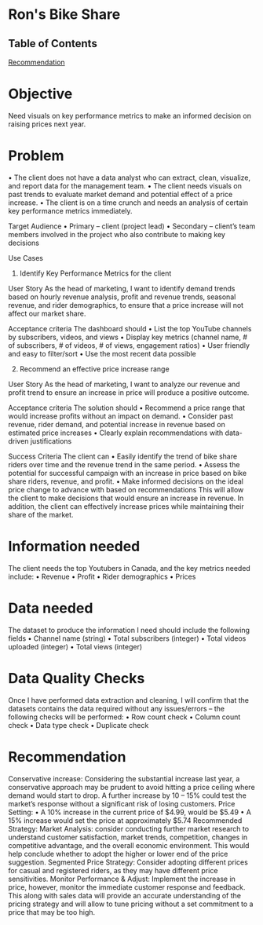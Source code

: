 # Ron's Bike Share








## Table of Contents
[Recommendation](#recommendation)

# Objective
Need visuals on key performance metrics to make an informed decision on raising prices next year.
 
# Problem
•	The client does not have a data analyst who can extract, clean, visualize, and report data for the management team.
•	The client needs visuals on past trends to evaluate market demand and potential effect of a price increase.
•	The client is on a time crunch and needs an analysis of certain key performance metrics immediately.

Target Audience
•	Primary – client (project lead)
•	Secondary – client’s team members involved in the project who also contribute to making key decisions

Use Cases
1.	Identify Key Performance Metrics for the client

User Story
As the head of marketing, I want to identify demand trends based on hourly revenue analysis, profit and revenue trends, seasonal revenue, and rider demographics, to ensure that a price increase will not affect our market share.

Acceptance criteria
The dashboard should
•	List the top YouTube channels by subscribers, videos, and views
•	Display key metrics (channel name, # of subscribers, # of videos, # of views, engagement ratios)
•	User friendly and easy to filter/sort 
•	Use the most recent data possible

2.	Recommend an effective price increase range

User Story
As the head of marketing, I want to analyze our revenue and profit trend to ensure an increase in price will produce a positive outcome.

Acceptance criteria
The solution should
•	Recommend a price range that would increase profits without an impact on demand.
•	Consider past revenue, rider demand, and potential increase in revenue based on estimated price increases
•	Clearly explain recommendations with data-driven justifications

Success Criteria
The client can
•	Easily identify the trend of bike share riders over time and the revenue trend in the same period.
•	Assess the potential for successful campaign with an increase in price based on bike share riders, revenue, and profit.
•	Make informed decisions on the ideal price change to advance with based on recommendations
This will allow the client to make decisions that would ensure an increase in revenue. In addition, the client can effectively increase prices while maintaining their share of the market.

# Information needed
The client needs the top Youtubers in Canada, and the key metrics needed include:
•	Revenue
•	Profit
•	Rider demographics
•	Prices

# Data needed
The dataset to produce the information I need should include the following fields
•	Channel name (string)
•	Total subscribers (integer)
•	Total videos uploaded (integer)
•	Total views (integer)

# Data Quality Checks
Once I have performed data extraction and cleaning, I will confirm that the datasets contains the data required without any issues/errors – the following checks will be performed:
•	Row count check
•	Column count check
•	Data type check
•	Duplicate check

# Recommendation
Conservative increase: Considering the substantial increase last year, a conservative approach may be prudent to avoid hitting a price ceiling where demand would start to drop. A further increase by 10 – 15% could test the market’s response without a significant risk of losing customers.
Price Setting:
•	A 10% increase in the current price of $4.99, would be $5.49
•	A 15% increase would set the price at approximately $5.74
Recommended Strategy:
Market Analysis: consider conducting further market research to understand customer satisfaction, market trends, competition, changes in competitive advantage, and the overall economic environment. This would help conclude whether to adopt the higher or lower end of the price suggestion.
Segmented Price Strategy: Consider adopting different prices for casual and registered riders, as they may have different price sensitivities.
Monitor Performance & Adjust: Implement the increase in price, however, monitor the immediate customer response and feedback. This along with sales data will provide an accurate understanding of the pricing strategy and will allow to tune pricing without a set commitment to a price that may be too high.
